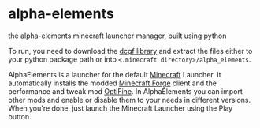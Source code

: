 # alpha-elements
the alpha-elements minecraft launcher manager, built using python

To run, you need to download the [dcgf library](https://github.com/diam0ndkiller/dcgf) and extract the files either to your python package path or into `<.minecraft directory>/alpha_elements`.

AlphaElements is a launcher for the default [Minecraft](https://minecraft.net) Launcher. 
It automatically installs the modded [Minecraft Forge](https://files.minecraftforge.net) client and the 
performance and tweak mod [OptiFine](https://optifine.net). In AlphaElements you can import 
other mods and enable or disable them to your needs in different 
versions. When you're done, just launch the Minecraft Launcher 
using the Play button.
